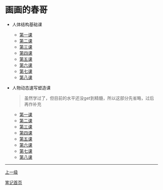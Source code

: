 # 画画的春哥

+ 人体结构基础课

  + [第一课](./humanBodyStructure/lesson1.md)
  + [第二课](./humanBodyStructure/lesson2.md)
  + [第三课](./humanBodyStructure/lesson3.md)
  + [第四课](./humanBodyStructure/lesson4.md)
  + [第五课](./humanBodyStructure/lesson5.md)
  + [第六课](./humanBodyStructure/lesson6.md)
  + [第七课](./humanBodyStructure/lesson7.md)
  + [第八课](./humanBodyStructure/lesson8.md)

+ 人物动态速写塑造课

   > 虽然学过了，但目前的水平还没get到精髓，所以这部分先省略，过后再作补充

  + [第一课](./characterDynamicSketch/lesson1.md)
  + [第二课](./characterDynamicSketch/lesson2.md)
  + [第三课](./characterDynamicSketch/lesson3.md)
  + [第四课](./characterDynamicSketch/lesson4.md)
  + [第五课](./characterDynamicSketch/lesson5.md)
  + [第六课](./characterDynamicSketch/lesson6.md)
  + [第七课](./characterDynamicSketch/lesson7.md)
  + [第八课](./characterDynamicSketch/lesson8.md)

---

[上一级](../README.md)

[笔记首页](../../README.md)